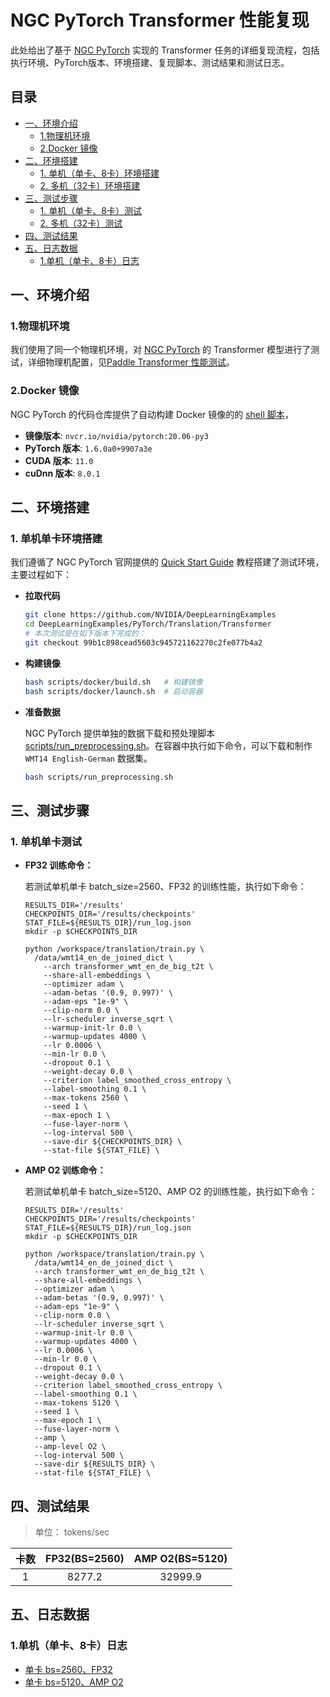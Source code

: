 <!-- omit in toc -->
# NGC PyTorch Transformer 性能复现


此处给出了基于 [NGC PyTorch](https://github.com/NVIDIA/DeepLearningExamples/tree/master/PyTorch/Translation/Transformer) 实现的 Transformer 任务的详细复现流程，包括执行环境、PyTorch版本、环境搭建、复现脚本、测试结果和测试日志。

<!-- omit in toc -->
## 目录
- [一、环境介绍](#一环境介绍)
  - [1.物理机环境](#1物理机环境)
  - [2.Docker 镜像](#2docker-镜像)
- [二、环境搭建](#二环境搭建)
  - [1. 单机（单卡、8卡）环境搭建](#1-单机单卡8卡环境搭建)
  - [2. 多机（32卡）环境搭建](#2-多机32卡环境搭建)
- [三、测试步骤](#三测试步骤)
  - [1. 单机（单卡、8卡）测试](#1-单机单卡8卡测试)
  - [2. 多机（32卡）测试](#2-多机32卡测试)
- [四、测试结果](#四测试结果)
- [五、日志数据](#五日志数据)
  - [1.单机（单卡、8卡）日志](#1单机单卡8卡日志)


## 一、环境介绍

### 1.物理机环境

我们使用了同一个物理机环境，对 [NGC PyTorch](https://github.com/NVIDIA/DeepLearningExamples/tree/master/PyTorch/Translation/Transformer) 的 Transformer 模型进行了测试，详细物理机配置，见[Paddle Transformer 性能测试](../../README.md#1.物理机环境)。

### 2.Docker 镜像

NGC PyTorch 的代码仓库提供了自动构建 Docker 镜像的的 [shell 脚本](https://github.com/NVIDIA/DeepLearningExamples/blob/master/PyTorch/Translation/Transformer/scripts/docker/build.sh)，

- **镜像版本**: `nvcr.io/nvidia/pytorch:20.06-py3`
- **PyTorch 版本**: `1.6.0a0+9907a3e`
- **CUDA 版本**: `11.0`
- **cuDnn 版本**: `8.0.1`

## 二、环境搭建

### 1. 单机单卡环境搭建

我们遵循了 NGC PyTorch 官网提供的 [Quick Start Guide](https://github.com/NVIDIA/DeepLearningExamples/tree/master/PyTorch/Translation/Transformer#quick-start-guide) 教程搭建了测试环境，主要过程如下：

- **拉取代码**

    ```bash
    git clone https://github.com/NVIDIA/DeepLearningExamples
    cd DeepLearningExamples/PyTorch/Translation/Transformer
    # 本次测试是在如下版本下完成的：
    git checkout 99b1c898cead5603c945721162270c2fe077b4a2
    ```

- **构建镜像**

    ```bash
    bash scripts/docker/build.sh   # 构建镜像
    bash scripts/docker/launch.sh  # 启动容器
    ```

- **准备数据**

    NGC PyTorch 提供单独的数据下载和预处理脚本 [scripts/run_preprocessing.sh](https://github.com/NVIDIA/DeepLearningExamples/blob/master/PyTorch/Translation/Transformer/scripts/run_preprocessing.sh)。在容器中执行如下命令，可以下载和制作 `WMT14 English-German` 数据集。

    ```bash
    bash scripts/run_preprocessing.sh
    ```

## 三、测试步骤

### 1. 单机单卡测试

- **FP32 训练命令：**

    若测试单机单卡 batch_size=2560、FP32 的训练性能，执行如下命令：

    ```
    RESULTS_DIR='/results'
    CHECKPOINTS_DIR='/results/checkpoints'
    STAT_FILE=${RESULTS_DIR}/run_log.json
    mkdir -p $CHECKPOINTS_DIR

    python /workspace/translation/train.py \
      /data/wmt14_en_de_joined_dict \
        --arch transformer_wmt_en_de_big_t2t \
        --share-all-embeddings \
        --optimizer adam \
        --adam-betas '(0.9, 0.997)' \
        --adam-eps "1e-9" \
        --clip-norm 0.0 \
        --lr-scheduler inverse_sqrt \
        --warmup-init-lr 0.0 \
        --warmup-updates 4000 \
        --lr 0.0006 \
        --min-lr 0.0 \
        --dropout 0.1 \
        --weight-decay 0.0 \
        --criterion label_smoothed_cross_entropy \
        --label-smoothing 0.1 \
        --max-tokens 2560 \
        --seed 1 \
        --max-epoch 1 \
        --fuse-layer-norm \
        --log-interval 500 \
        --save-dir ${CHECKPOINTS_DIR} \
        --stat-file ${STAT_FILE} \
    ```

- **AMP O2 训练命令：**

    若测试单机单卡 batch_size=5120、AMP O2 的训练性能，执行如下命令：

    ```
    RESULTS_DIR='/results'
    CHECKPOINTS_DIR='/results/checkpoints'
    STAT_FILE=${RESULTS_DIR}/run_log.json
    mkdir -p $CHECKPOINTS_DIR

    python /workspace/translation/train.py \
      /data/wmt14_en_de_joined_dict \
      --arch transformer_wmt_en_de_big_t2t \
      --share-all-embeddings \
      --optimizer adam \
      --adam-betas '(0.9, 0.997)' \
      --adam-eps "1e-9" \
      --clip-norm 0.0 \
      --lr-scheduler inverse_sqrt \
      --warmup-init-lr 0.0 \
      --warmup-updates 4000 \
      --lr 0.0006 \
      --min-lr 0.0 \
      --dropout 0.1 \
      --weight-decay 0.0 \
      --criterion label_smoothed_cross_entropy \
      --label-smoothing 0.1 \
      --max-tokens 5120 \
      --seed 1 \
      --max-epoch 1 \
      --fuse-layer-norm \
      --amp \
      --amp-level O2 \
      --log-interval 500 \
      --save-dir ${RESULTS_DIR} \
      --stat-file ${STAT_FILE} \
    ```

## 四、测试结果

> 单位： tokens/sec

|卡数 | FP32(BS=2560) | AMP O2(BS=5120) |
|:-----:|:-----:|:-----:|
|1 | 8277.2 | 32999.9 |

## 五、日志数据
### 1.单机（单卡、8卡）日志

- [单卡 bs=2560、FP32](./logs/transformer.pyt_transformer_fp32_bs2560_gpu1.log)
- [单卡 bs=5120、AMP O2](./logs/transformer.pyt_transformer_amp_O2_bs5120_gpu1.log)
